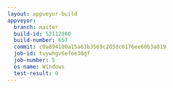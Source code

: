 ```yaml
---
layout: appveyor-build
appveyor:
  branch: master
  build-id: 52112860
  build-number: 657
  commit: c0a894100a15a63b3569c2d5dc6176ee60b3a819
  job-id: tuywhgv6efoe30qf
  job-number: 5
  os-name: Windows
  test-result: 0
---
```


